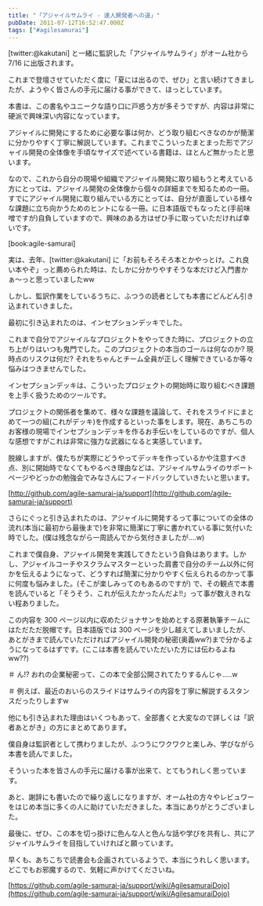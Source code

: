 ```yaml
---
title: "「アジャイルサムライ - 達人開発者への道」"
pubDate: 2011-07-12T16:52:47.000Z
tags: ["#agilesamurai"]
---
```


[twitter:@kakutani] と一緒に監訳した「アジャイルサムライ」がオーム社から 7/16 に出版されます。

これまで登壇させていただく度に「夏には出るので、ぜひ」と言い続けてきましたが、ようやく皆さんの手元に届ける事ができて、ほっとしています。

本書は、この書名やユニークな語り口に戸惑う方が多そうですが、内容は非常に硬派で興味深い内容になっています。

アジャイルに開発にするために必要な事は何か、どう取り組むべきなのかが簡潔に分かりやすく丁寧に解説しています。これまでこういったまとまった形でアジャイル開発の全体像を手頃なサイズで述べている書籍は、ほとんど無かったと思います。

なので、これから自分の現場や組織でアジャイル開発に取り組もうと考えている方にとっては、アジャイル開発の全体像から個々の詳細までを知るための一冊。すでにアジャイル開発に取り組んでいる方にとっては、自分が直面している様々な課題に立ち向かうためのヒントになる一冊。に日本語版でもなったと(手前味噌ですが)自負していますので、興味のある方はぜひ手に取っていただければ幸いです。


[book:agile-samurai]


実は、去年、[twitter:@kakutani] に「お前もそろそろ本とかやっとけ。これ良い本やぞ」っと薦められた時は、たしかに分かりやすそうな本だけど入門書かぁ〜っと思っていましたww

しかし、監訳作業をしているうちに、ふつうの読者としても本書にどんどん引き込まれていきました。

最初に引き込まれたのは、インセプションデッキでした。

これまで自分でアジャイルなプロジェクトをやってきた時に、プロジェクトの立ち上がりはいつも鬼門でした。このプロジェクトの本当のゴールは何なのか? 現時点のリスクは何だ? それをちゃんとチーム全員が正しく理解できているか等々悩みはつきませんでした。

インセプションデッキは、こういったプロジェクトの開始時に取り組むべき課題を上手く扱うためのツールです。

プロジェクトの関係者を集めて、様々な課題を議論して、それをスライドにまとめて一つの組(これがデッキ)を作成するといった事をします。現在、あちこちのお客様の現場でインセプションデッキを作るお手伝いをしているのですが、個人な感想ですがこれは非常に強力な武器になると実感しています。

脱線しますが、僕たちが実際にどうやってデッキを作っているかや注意すべき点、別に開始時でなくてもやるべき理由などは、アジャイルサムライのサポートページやどっかの勉強会でみなさんにフィードバックしていきたいと思います。

[http://github.com/agile-samurai-ja/support](http://github.com/agile-samurai-ja/support)

さらにぐっと引き込まれたのは、アジャイルに開発するって事についての全体の流れ(本当に最初から最後まで)を非常に簡潔に丁寧に書かれている事に気付いた時でした。(僕は残念ながら一周読んでから気付きましたが....w)

これまで僕自身、アジャイル開発を実践してきたという自負はあります。しかし、アジャイルコーチやスクラムマスターといった肩書で自分のチーム以外に何かを伝えるようになって、どうすれば簡潔に分かりやすく伝えられるのかって事に何度も悩みました。(そこが楽しみってのもあるのですが) で、その観点で本書を読んでいると「そうそう、これが伝えたかったんだよ!!」って事が数えきれない程ありました。

この内容を 300 ページ以内に収めたジョナサンを始めとする原著執筆チームにはただただ脱帽です。日本語版では 300 ページを少し越えてしまいましたが、あとがきまで読んでいただければアジャイル開発の秘密(奥義ww?)まで分かるようになってるはずです。(ここは本書を読んでいただいた方には伝わるよねww??)

＃ ん!? おれの企業秘密って、この本で全部公開されてたりするんじゃ.....w

＃ 例えば、最近のおいらのスライドはサムライの内容を丁寧に解説するスタンスだったりしますw

他にも引き込まれた理由はいくつもあって、全部書くと大変なので詳しくは「訳者あとがき」の方にまとめてあります。

僕自身は監訳者として携わりましたが、ふつうにワクワクと楽しみ、学びながら本書を読んでました。

そういった本を皆さんの手元に届ける事が出来て、とてもうれしく思っています。

あと、謝辞にも書いたので繰り返しになりますが、オーム社の方々やレビュワーをはじめ本当に多くの人に助けていただきました。本当にありがとうございました。

最後に、ぜひ、この本を切っ掛けに色んな人と色んな話や学びを共有し、共にアジャイルサムライを目指していければと願っています。

早くも、あちこちで読書会も企画されているようで、本当にうれしく思います。どこでもお邪魔するので、気軽に声かけてくださいね。

[https://github.com/agile-samurai-ja/support/wiki/AgilesamuraiDojo](https://github.com/agile-samurai-ja/support/wiki/AgilesamuraiDojo)